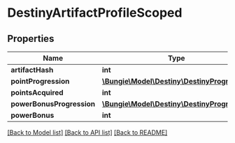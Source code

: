 # DestinyArtifactProfileScoped

## Properties
Name | Type | Description | Notes
------------ | ------------- | ------------- | -------------
**artifactHash** | **int** |  | [optional] 
**pointProgression** | [**\Bungie\Model\Destiny\DestinyProgression**](DestinyProgression.md) |  | [optional] 
**pointsAcquired** | **int** |  | [optional] 
**powerBonusProgression** | [**\Bungie\Model\Destiny\DestinyProgression**](DestinyProgression.md) |  | [optional] 
**powerBonus** | **int** |  | [optional] 

[[Back to Model list]](../README.md#documentation-for-models) [[Back to API list]](../README.md#documentation-for-api-endpoints) [[Back to README]](../README.md)


